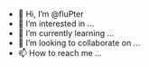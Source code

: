 - 👋 Hi, I’m @fluPter
- 👀 I’m interested in ...
- 🌱 I’m currently learning ...
- 💞️ I’m looking to collaborate on ...
- 📫 How to reach me ...

<!---
fluPter/fluPter is a ✨ special ✨ repository because its `README.md` (this file) appears on your GitHub profile.
You can click the Preview link to take a look at your changes.
--->
